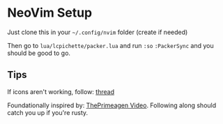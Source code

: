 # NeoVim Setup

Just clone this in your `~/.config/nvim` folder (create if needed)

Then go to `lua/lcpichette/packer.lua` and run `:so` `:PackerSync` and you should be good to go.

## Tips

If icons aren't working, follow: [thread](https://github.com/ryanoasis/vim-devicons/issues/198)

Foundationally inspired by: [ThePrimeagen Video](https://www.youtube.com/watch?v=w7i4amO_zaE&ab_channel=ThePrimeagen). Following along should catch you up if you're rusty.


